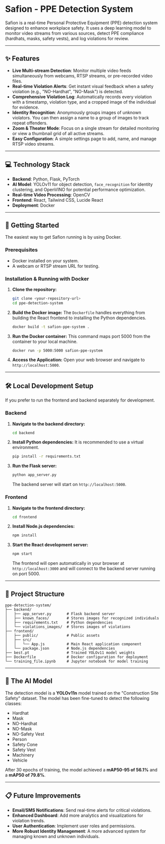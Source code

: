 # Safion - PPE Detection System

Safion is a real-time Personal Protective Equipment (PPE) detection system designed to enhance workplace safety. It uses a deep learning model to monitor video streams from various sources, detect PPE compliance (hardhats, masks, safety vests), and log violations for review.

-----

## ✨ Features

  * **Live Multi-stream Detection**: Monitor multiple video feeds simultaneously from webcams, RTSP streams, or pre-recorded video files.
  * **Real-time Violation Alerts**: Get instant visual feedback when a safety violation (e.g., "NO-Hardhat", "NO-Mask") is detected.
  * **Comprehensive Violation Log**: Automatically records every violation with a timestamp, violation type, and a cropped image of the individual for evidence.
  * **Identity Recognition**: Anonymously groups images of unknown violators. You can then assign a name to a group of images to track repeat offenders.
  * **Zoom & Theater Mode**: Focus on a single stream for detailed monitoring or view a thumbnail grid of all active streams.
  * **Easy Configuration**: A simple settings page to add, name, and manage RTSP video streams.

-----

## 💻 Technology Stack

  * **Backend**: Python, Flask, PyTorch
  * **AI Model**: YOLOv11 for object detection, `face_recognition` for identity clustering, and OpenVINO for potential performance optimization.
  * **Real-time Video Processing**: OpenCV
  * **Frontend**: React, Tailwind CSS, Lucide React
  * **Deployment**: Docker

-----

## 🚀 Getting Started

The easiest way to get Safion running is by using Docker.

### Prerequisites

  * Docker installed on your system.
  * A webcam or RTSP stream URL for testing.

### Installation & Running with Docker

1.  **Clone the repository:**

    ```bash
    git clone <your-repository-url>
    cd ppe-detection-system
    ```

2.  **Build the Docker image:**
    The `Dockerfile` handles everything from building the React frontend to installing the Python dependencies.

    ```bash
    docker build -t safion-ppe-system .
    ```

3.  **Run the Docker container:**
    This command maps port 5000 from the container to your local machine.

    ```bash
    docker run -p 5000:5000 safion-ppe-system
    ```

4.  **Access the Application:**
    Open your web browser and navigate to `http://localhost:5000`.

-----

## 🛠️ Local Development Setup

If you prefer to run the frontend and backend separately for development.

### Backend

1.  **Navigate to the backend directory:**

    ```bash
    cd backend
    ```

2.  **Install Python dependencies:**
    It is recommended to use a virtual environment.

    ```bash
    pip install -r requirements.txt
    ```

3.  **Run the Flask server:**

    ```bash
    python app_server.py
    ```

    The backend server will start on `http://localhost:5000`.

### Frontend

1.  **Navigate to the frontend directory:**

    ```bash
    cd frontend
    ```

2.  **Install Node.js dependencies:**

    ```bash
    npm install
    ```

3.  **Start the React development server:**

    ```bash
    npm start
    ```

    The frontend will open automatically in your browser at `http://localhost:3000` and will connect to the backend server running on port 5000.

-----

## 📂 Project Structure

```
ppe-detection-system/
├── backend/
│   ├── app_server.py       # Flask backend server
│   ├── known_faces/        # Stores images for recognized individuals
│   ├── requirements.txt    # Python dependencies
│   └── violations_images/  # Stores images of violations
├── frontend/
│   ├── public/             # Public assets
│   ├── src/
│   │   └── App.js          # Main React application component
│   └── package.json        # Node.js dependencies
├── best.pt                 # Trained YOLOv11 model weights
├── Dockerfile              # Docker configuration for deployment
└── training_file.ipynb     # Jupyter notebook for model training
```

-----

## 🧠 The AI Model

The detection model is a **YOLOv11n** model trained on the "Construction Site Safety" dataset. The model has been fine-tuned to detect the following classes:

  * Hardhat
  * Mask
  * NO-Hardhat
  * NO-Mask
  * NO-Safety Vest
  * Person
  * Safety Cone
  * Safety Vest
  * Machinery
  * Vehicle

After 30 epochs of training, the model achieved a **mAP50-95 of 56.1%** and a **mAP50 of 79.8%**.

-----

## 📋 Future Improvements

  * **Email/SMS Notifications**: Send real-time alerts for critical violations.
  * **Enhanced Dashboard**: Add more analytics and visualizations for violation trends.
  * **User Authentication**: Implement user roles and permissions.
  * **More Robust Identity Management**: A more advanced system for managing known and unknown individuals.